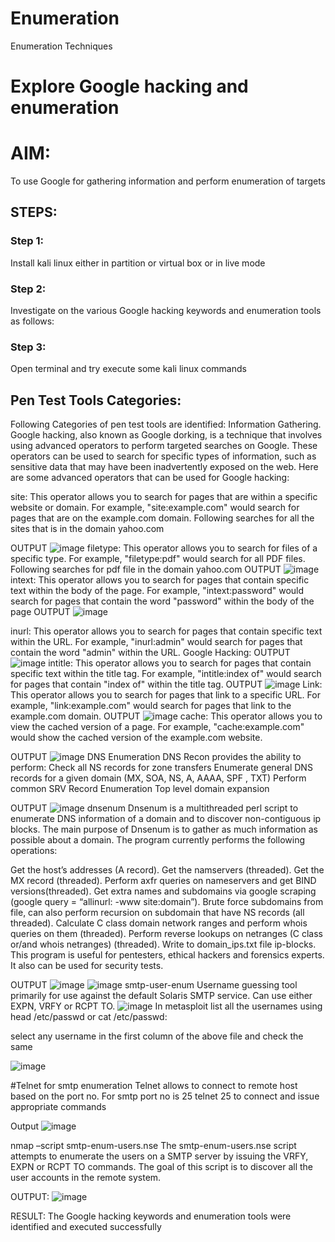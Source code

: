 # Enumeration
Enumeration Techniques

# Explore Google hacking and enumeration 

# AIM:

To use Google for gathering information and perform enumeration of targets

## STEPS:

### Step 1:

Install kali linux either in partition or virtual box or in live mode

### Step 2:

Investigate on the various Google hacking keywords and enumeration tools as follows:


### Step 3:
Open terminal and try execute some kali linux commands

## Pen Test Tools Categories:  

Following Categories of pen test tools are identified:
Information Gathering.
Google hacking, also known as Google dorking, is a technique that involves using advanced operators to perform targeted searches on Google. These operators can be used to search for specific types of information, such as sensitive data that may have been inadvertently exposed on the web. Here are some advanced operators that can be used for Google hacking:

site: This operator allows you to search for pages that are within a specific website or domain. For example, "site:example.com" would search for pages that are on the example.com domain. Following searches for all the sites that is in the domain yahoo.com

OUTPUT
![image](https://github.com/user-attachments/assets/f4080c06-e9f8-436c-b03f-254c1513f34e)
filetype: This operator allows you to search for files of a specific type. For example, "filetype:pdf" would search for all PDF files. Following searches for pdf file in the domain yahoo.com
OUTPUT
![image](https://github.com/user-attachments/assets/6e9a1d71-ce9e-4097-a06b-82f5090faa7c)
intext: This operator allows you to search for pages that contain specific text within the body of the page. For example, "intext:password" would search for pages that contain the word "password" within the body of the page
OUTPUT
![image](https://github.com/user-attachments/assets/ff3600a8-2ab3-4e51-bb63-cbe8ed9cd4be)

inurl: This operator allows you to search for pages that contain specific text within the URL. For example, "inurl:admin" would search for pages that contain the word "admin" within the URL.
Google Hacking:
OUTPUT
![image](https://github.com/user-attachments/assets/decfb17f-ab0a-4191-a46d-12c636ffd962)
intitle: This operator allows you to search for pages that contain specific text within the title tag. For example, "intitle:index of" would search for pages that contain "index of" within the title tag.
OUTPUT
![image](https://github.com/user-attachments/assets/ed3ff125-0540-49e3-9f6e-73e5fa0cdb6c)
Link: This operator allows you to search for pages that link to a specific URL. For example, "link:example.com" would search for pages that link to the example.com domain.
OUTPUT
![image](https://github.com/user-attachments/assets/72346f48-e12d-4ee0-b128-2a64035d7ce0)
cache: This operator allows you to view the cached version of a page. For example, "cache:example.com" would show the cached version of the example.com website.

OUTPUT
![image](https://github.com/user-attachments/assets/f0cb1a0d-1707-4c33-a498-bae77819bdab)
DNS Enumeration
DNS Recon provides the ability to perform: Check all NS records for zone transfers Enumerate general DNS records for a given domain (MX, SOA, NS, A, AAAA, SPF , TXT) Perform common SRV Record Enumeration Top level domain expansion

OUTPUT
![image](https://github.com/user-attachments/assets/596c8691-d643-43bc-81d6-152f5f09ab68)
dnsenum
Dnsenum is a multithreaded perl script to enumerate DNS information of a domain and to discover non-contiguous ip blocks. The main purpose of Dnsenum is to gather as much information as possible about a domain. The program currently performs the following operations:

Get the host’s addresses (A record). Get the namservers (threaded). Get the MX record (threaded). Perform axfr queries on nameservers and get BIND versions(threaded). Get extra names and subdomains via google scraping (google query = “allinurl: -www site:domain”). Brute force subdomains from file, can also perform recursion on subdomain that have NS records (all threaded). Calculate C class domain network ranges and perform whois queries on them (threaded). Perform reverse lookups on netranges (C class or/and whois netranges) (threaded). Write to domain_ips.txt file ip-blocks. This program is useful for pentesters, ethical hackers and forensics experts. It also can be used for security tests.

OUTPUT
![image](https://github.com/user-attachments/assets/c1f47d70-4e39-4619-8de2-2dccd46edce1)
![image](https://github.com/user-attachments/assets/994d48ff-71c3-4f20-9fef-1e20ce95bef8)
smtp-user-enum
Username guessing tool primarily for use against the default Solaris SMTP service. Can use either EXPN, VRFY or RCPT TO.
![image](https://github.com/user-attachments/assets/c2c6c8b3-3371-497c-8fef-14e0c25a747b)
In metasploit list all the usernames using head /etc/passwd or cat /etc/passwd:

select any username in the first column of the above file and check the same

![image](https://github.com/user-attachments/assets/695e74e7-5b2b-4ba8-82a6-f04988439f10)

#Telnet for smtp enumeration Telnet allows to connect to remote host based on the port no. For smtp port no is 25 telnet 25 to connect and issue appropriate commands

Output
![image](https://github.com/user-attachments/assets/57bc5677-d1cc-4169-9bf3-cac95d6b722d)


nmap –script smtp-enum-users.nse
The smtp-enum-users.nse script attempts to enumerate the users on a SMTP server by issuing the VRFY, EXPN or RCPT TO commands. The goal of this script is to discover all the user accounts in the remote system.

OUTPUT:
![image](https://github.com/user-attachments/assets/bcc7ef6c-06af-43ce-9d73-c736711e41ab)

RESULT:
The Google hacking keywords and enumeration tools were identified and executed successfully




